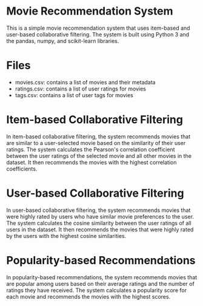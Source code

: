 # Movie Recommendation System
This is a simple movie recommendation system that uses item-based and user-based collaborative filtering. The system is built using Python 3 and the pandas, numpy, and scikit-learn libraries.

# Files
* movies.csv: contains a list of movies and their metadata
* ratings.csv: contains a list of user ratings for movies
* tags.csv: contains a list of user tags for movies

# Item-based Collaborative Filtering
In item-based collaborative filtering, the system recommends movies that are similar to a user-selected movie based on the similarity of their user ratings. The system calculates the Pearson's correlation coefficient between the user ratings of the selected movie and all other movies in the dataset. It then recommends the movies with the highest correlation coefficients.

# User-based Collaborative Filtering
In user-based collaborative filtering, the system recommends movies that were highly rated by users who have similar movie preferences to the user. The system calculates the cosine similarity between the user ratings of all users in the dataset. It then recommends the movies that were highly rated by the users with the highest cosine similarities.

# Popularity-based Recommendations
In popularity-based recommendations, the system recommends movies that are popular among users based on their average ratings and the number of ratings they have received. The system calculates a popularity score for each movie and recommends the movies with the highest scores.
